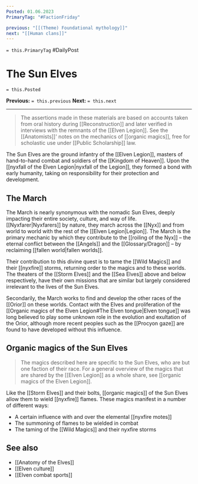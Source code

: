 ```yaml
---
Posted: 01.06.2023
PrimaryTag: "#FactionFriday"

previous: "[[(Theme) Foundational mythology]]"
next: "[[Human clans]]"
---
```

`= this.PrimaryTag` #DailyPost
# The Sun Elves
`= this.Posted`

**Previous:** `= this.previous`
**Next:** `= this.next`

---

> The assertions made in these materials are based on accounts taken from oral history during [[Reconstruction]] and later verified in interviews with the remnants of the [[Elven Legion]]. See the [[Anatomists]]' notes on the mechanics of [[organic magics]], free for scholastic use under [[Public Scholarship]] law.

The Sun Elves are the ground infantry of the [[Elven Legion]], masters of hand-to-hand combat and soldiers of the [[Kingdom of Heaven]]. Upon the [[nyxfall of the Elven Legion|nyxfall of the Legion]], they formed a bond with early humanity, taking on responsibility for their protection and development.

## The March

The March is nearly synonymous with the nomadic Sun Elves, deeply impacting their entire society, culture, and way of life. [[Nyxfarer|Nyxfarers]] by nature, they march across the [[Nyx]] and from world to world with the rest of the [[Elven Legion|Legion]]. The March is the primary mechanic by which they contribute to the [[roiling of the Nyx]] – the eternal conflict between the [[Angels]] and the [[Glossary/Dragon]] – by reclaiming [[fallen world|fallen worlds]].

Their contribution to this divine quest is to tame the [[Wild Magics]] and their [[nyxfire]] storms, returning order to the magics and to these worlds. The theaters of the [[Storm Elves]] and the [[Sea Elves]] above and below respectively, have their own missions that are similar but largely considered irrelevant to the lives of the Sun Elves.

Secondarily, the March works to find and develop the other races of the [[Orior]] on these worlds. Contact with the Elves and proliferation of the [[Organic magics of the Elven Legion#The Elven tongue|Elven tongue]] was long believed to play some unknown role in the evolution and exultation of the Orior, although more recent peoples such as the [[Procyon gaze]] are found to have developed without this influence.

## Organic magics of the Sun Elves

> The magics described here are specific to the Sun Elves, who are but one faction of their race. For a general overview of the magics that are shared by the [[Elven Legion]] as a whole share, see [[organic magics of the Elven Legion]].

Like the [[Storm Elves]] and their bolts, [[organic magics]] of the Sun Elves allow them to wield [[nyxfire]] flames. These magics manifest in a number of different ways:
- A certain influence with and over the elemental [[nyxfire motes]]
- The summoning of flames to be wielded in combat
- The taming of the [[Wild Magics]] and their nyxfire storms

## See also
- [[Anatomy of the Elves]]
- [[Elven culture]]
- [[Elven combat sports]]